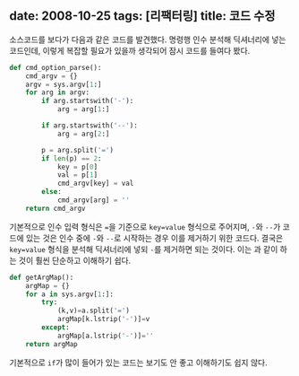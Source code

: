 date: 2008-10-25
tags: [리팩터링]
title: 코드 수정
---
소스코드를 보다가 다음과 같은 코드를 발견했다. 명령행 인수 분석해 딕셔너리에 넣는 코드인데, 이렇게 복잡할 필요가 있을까 생각되어 잠시 코드를 들여다 봤다.
<!--more-->

```python
def cmd_option_parse():
    cmd_argv = {}
    argv = sys.argv[1:]
    for arg in argv:
        if arg.startswith('-'):
            arg = arg[1:]

        if arg.startswith('--'):
            arg = arg[2:]

        p = arg.split('=')
        if len(p) == 2:
            key = p[0]
            val = p[1]
            cmd_argv[key] = val
        else:
            cmd_argv[arg] = ''
    return cmd_argv
```

기본적으로 인수 입력 형식은 `=`을 기준으로 `key=value` 형식으로 주어지며,
`-`와 `--`가 코드에 있는 것은 인수 중에 `-`와 `--`로 시작하는 경우 이를 제거하기 위한 코드다. 결국은 `key=value` 형식을 분석해 딕셔너리에 넣되 `-`를 제거하면 되는 것이다. 이는 과 같이 하는 것이 훨씬 단순하고 이해하기 쉽다.

```python
def getArgMap():
    argMap = {}
    for a in sys.argv[1:]:
        try:
            (k,v)=a.split('=')
            argMap[k.lstrip('-')]=v
        except:
            argMap[a.lstrip('-')]=''
    return argMap
```

기본적으로 `if`가 많이 들어가 있는 코드는 보기도 안 좋고 이해하기도 쉽지 않다.
